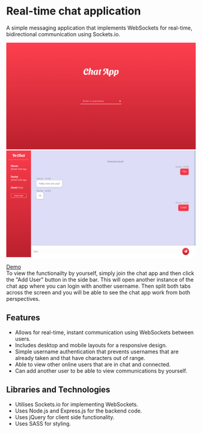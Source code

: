 # Real-time chat application
A simple messaging application that implements WebSockets for real-time, bidirectional communication using Sockets.io.

<img src="./images/Login.png" width="1000"><img src="./images/Chat.png" width="1000">

<a href="http://chat-app-michael.herokuapp.com/">Demo</a> <br>
To view the functionailty by yourself, simply join the chat app and then click the "Add User" button in the side bar. This will open another instance of the chat app where you can login with another username. Then split both tabs across the screen and you will be able to see the chat app work from both perspectives.



## Features

<ul>
  <li>Allows for real-time, instant communication using WebSockets between users.</li>
  <li>Includes desktop and mobile layouts for a responsive design.</li>
  <li>Simple username authentication that prevents usernames that are already taken and that have characters out of range.</li>
  <li>Able to view other online users that are in chat and connected.</li>
  <li>Can add another user to be able to view communications by yourself. </li>
</ul>

## Libraries and Technologies
<ul>
  <li> Utilises Sockets.io for implementing WebSockets.</li>
  <li> Uses Node.js and Express.js for the backend code. </li>
  <li> Uses jQuery for client side functionality. </li>
  <li> Uses SASS for styling.</li>
</ul>

